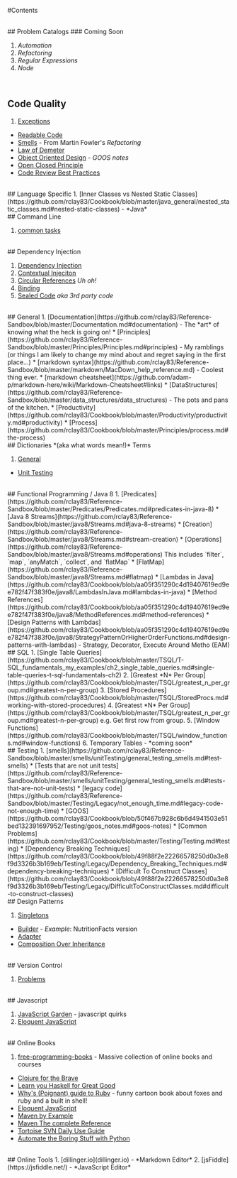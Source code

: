 #Contents

<br>
## Problem Catalogs
### Coming Soon

1. *Automation*
2. *Refactoring*
3. *Regular Expressions*
4. *Node*
<br>

## Code Quality
1. [Exceptions](https://github.com/rclay83/Reference-Sandbox/blob/master/Exceptions.md#exceptions)
* [Readable Code](https://github.com/rclay83/Cookbook/blob/master/smells/Readable_Code.md#readable-code)
* [Smells](https://github.com/rclay83/Cookbook/blob/master/smells/smells_refactoring_fowler.md#code-smells) - From Martin Fowler's *Refactoring*
* [Law of Demeter](https://github.com/rclay83/Cookbook/blob/b0a5b232544c95d63c0a0ea707399381af205b31/pragmatic_programmer/demeter.md#pragmatic-programmer-notes)
* [Object Oriented Design](https://github.com/rclay83/Cookbook/blob/master/Testing/goos_notes.md#object---oriented-style) - *GOOS notes*
* [Open Closed Principle](https://github.com/rclay83/Cookbook/blob/52b02420735c070edc0e0f08d33cf4d1998e10cd/design_patterns/SOLID/OpenClosedPrinciple.md#open-closed-principle)
* [Code Review Best Practices](http://kevinlondon.com/2015/05/05/code-review-best-practices.html)
 
<br>
## Language Specific
1. [Inner Classes vs Nested Static Classes](https://github.com/rclay83/Cookbook/blob/master/java_general/nested_static_classes.md#nested-static-classes) - *Java*


<br> 
## Command Line 

1. [common tasks](https://github.com/rclay83/Cookbook/blob/master/command_line/common.md#common-command-line-tasks)

<br>
## Dependency Injection

1. [Dependency Injection](https://github.com/rclay83/Cookbook/blob/master/DependencyInjection/dependencyInjection.md#dependency-injection)
2. [Contextual Injeciton](https://github.com/rclay83/Cookbook/blob/master/DependencyInjection/dependencyInjection.md#contextual-injection)
3. [Circular References](https://github.com/rclay83/Cookbook/blob/master/DependencyInjection/dependencyInjection.md#circular-references) *Uh oh!*
4. [Binding](https://github.com/rclay83/Cookbook/blob/master/DependencyInjection/dependencyInjection.md#binding)
5. [Sealed Code](https://github.com/rclay83/Cookbook/blob/master/DependencyInjection/dependencyInjection.md#injecting-sealed-code) *aka 3rd party code*

<br>
## General
1. [Documentation](https://github.com/rclay83/Reference-Sandbox/blob/master/Documentation.md#documentation) - The *art* of knowing what the heck is going on!
* [Principles](https://github.com/rclay83/Reference-Sandbox/blob/master/Principles/Principles.md#principles) - My ramblings (or things I am likely to change my mind about and regret saying in the first place...)
* [markdown syntax](https://github.com/rclay83/Reference-Sandbox/blob/master/markdown/MacDown_help_reference.md) - Coolest thing ever.
* [markdown cheatsheet](https://github.com/adam-p/markdown-here/wiki/Markdown-Cheatsheet#links)
* [DataStructures](https://github.com/rclay83/Reference-Sandbox/blob/master/data_structures/data_structures) - The pots and pans of the kitchen.
* [Productivity](https://github.com/rclay83/Cookbook/blob/master/Productivity/productivity.md#productivity)
* [Process](https://github.com/rclay83/Cookbook/blob/master/Principles/process.md#the-process)

<br>
## Dictionaries *(aka what words mean!)*
Terms

1. [General](https://github.com/rclay83/Cookbook/blob/master/dictionaries/general.md)
* [Unit Testing](https://github.com/rclay83/Cookbook/blob/master/dictionaries/unit_testing/general.md#glossary)

<br>
## Functional Programming / Java 8
1. [Predicates](https://github.com/rclay83/Reference-Sandbox/blob/master/Predicates/Predicates.md#predicates-in-java-8)
* [Java 8 Streams](https://github.com/rclay83/Reference-Sandbox/blob/master/java8/Streams.md#java-8-streams)
    * [Creation](https://github.com/rclay83/Reference-Sandbox/blob/master/java8/Streams.md#stream-creation) 
    * [Operations](https://github.com/rclay83/Reference-Sandbox/blob/master/java8/Streams.md#operations) This includes `filter`, `map`, `anyMatch`, `collect`, and `flatMap`
    * [FlatMap](https://github.com/rclay83/Reference-Sandbox/blob/master/java8/Streams.md#flatmap)
* [Lambdas in Java](https://github.com/rclay83/Cookbook/blob/aa05f351290c4d19407619ed9ee782f47f383f0e/java8/LambdasInJava.md#lambdas-in-java)
* [Method References](https://github.com/rclay83/Cookbook/blob/aa05f351290c4d19407619ed9ee782f47f383f0e/java8/MethodReferences.md#method-references)
* [Design Patterns with Lambdas](https://github.com/rclay83/Cookbook/blob/aa05f351290c4d19407619ed9ee782f47f383f0e/java8/StrategyPatternOrHigherOrderFunctions.md#design-patterns-with-lambdas) - Strategy, Decorator, Execute Around Metho (EAM)

<br>
## SQL
1. [Single Table Queries](https://github.com/rclay83/Cookbook/blob/master/TSQL/T-SQL_fundamentals_my_examples/ch2_single_table_queries.md#single-table-queries-t-sql-fundamentals-ch2)
2. [Greatest *N* Per Group](https://github.com/rclay83/Cookbook/blob/master/TSQL/greatest_n_per_group.md#greatest-n-per-group)
3. [Stored Procedures](https://github.com/rclay83/Cookbook/blob/master/TSQL/StoredProcs.md#working-with-stored-procedures)
4. [Greatest *N* Per Group](https://github.com/rclay83/Cookbook/blob/master/TSQL/greatest_n_per_group.md#greatest-n-per-group) e.g. Get first row from group. 
5. [Window Functions](https://github.com/rclay83/Cookbook/blob/master/TSQL/window_functions.md#window-functions)
6. Temporary Tables - *coming soon*
 


<br>
## Testing
1. [smells](https://github.com/rclay83/Reference-Sandbox/blob/master/smells/unitTesting/general_testing_smells.md#test-smells)
* [Tests that are not unit tests](https://github.com/rclay83/Reference-Sandbox/blob/master/smells/unitTesting/general_testing_smells.md#tests-that-are-not-unit-tests)
* [legacy code](https://github.com/rclay83/Reference-Sandbox/blob/master/Testing/Legacy/not_enough_time.md#legacy-code-not-enough-time)
* [GOOS](https://github.com/rclay83/Cookbook/blob/50f467b928c6b6d4941503e51bed132391697952/Testing/goos_notes.md#goos-notes)
* [Common Problems](https://github.com/rclay83/Cookbook/blob/master/Testing/Testing.md#testing)
* [Dependency Breaking Techniques](https://github.com/rclay83/Cookbook/blob/49f88f2e22266578250d0a3e8f9d3326b3b169eb/Testing/Legacy/Dependency_Breaking_Techniques.md#dependency-breaking-techniques)
* [Difficult To Construct Classes](https://github.com/rclay83/Cookbook/blob/49f88f2e22266578250d0a3e8f9d3326b3b169eb/Testing/Legacy/DifficultToConstructClasses.md#difficult-to-construct-classes)


<br>
## Design Patterns

1. [Singletons](https://github.com/rclay83/Reference-Sandbox/blob/master/design_patterns/singleton/Singletons.md#singletons)
* [Builder](https://github.com/rclay83/Reference-Sandbox/blob/master/Patterns/src/builder/NutritionFacts.java) - *Example*: NutritionFacts version
* [Adapter](https://github.com/rclay83/Cookbook/blob/52b02420735c070edc0e0f08d33cf4d1998e10cd/design_patterns/AdapterPattern.md#adapter-pattern)
* [Composition Over Inheritance](https://github.com/rclay83/Cookbook/blob/0e174b4664647f931b32d4a5ea60e9013e36d0d5/design_patterns/composition.md#composition-over-inheritance)


<br>
## Version Control

1. [Problems](https://github.com/rclay83/Cookbook/blob/master/version_ctrl/VersionCtrlCatalog.md#version-control)

<br>
## Javascript

1. [JavaScript Garden](http://bonsaiden.github.io/JavaScript-Garden/) - javascript quirks
2. [Eloquent JavaScript](http://eloquentjavascript.net/)

<br>
## Online Books

1. [free-programming-books](https://github.com/vhf/free-programming-books/blob/master/free-programming-books.md) - Massive collection of online books and courses
* [Clojure for the Brave](http://www.braveclojure.com/)
* [Learn you Haskell for Great Good](http://learnyouahaskell.com/chapters)
* [Why's (Poignant) guide to Ruby](http://poignant.guide/book/) - funny cartoon book about foxes and ruby and a built in shell!
* [Eloquent JavaScript](http://eloquentjavascript.net/)
* [Maven by Example](http://books.sonatype.com/mvnex-book/reference/public-book.html)
* [Maven The complete Reference](http://books.sonatype.com/mvnref-book/reference/public-book.html)
* [Tortoise SVN Daily Use Guide](https://tortoisesvn.net/docs/release/TortoiseSVN_en/tsvn-dug.html)
* [Automate the Boring Stuff with Python](https://automatetheboringstuff.com/)

<br>
## Online Tools
1. [dillinger.io](dillinger.io) - *Markdown Editor*
2. [jsFiddle](https://jsfiddle.net/) - *JavaScript Editor*
